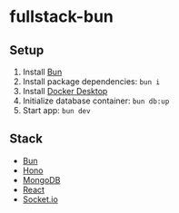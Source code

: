 # fullstack-bun

## Setup

1. Install [Bun](https://bun.sh)
2. Install package dependencies: `bun i`
3. Install [Docker Desktop](https://www.docker.com/products/docker-desktop)
4. Initialize database container: `bun db:up`
5. Start app: `bun dev`

## Stack

-   [Bun](https://bun.sh)
-   [Hono](https://hono.dev)
-   [MongoDB](https://www.mongodb.com)
-   [React](https://react.dev)
-   [Socket.io](https://socket.io)
